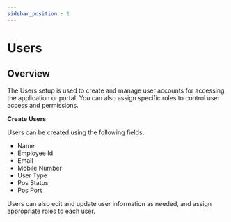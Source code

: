 ```yaml
---
sidebar_position : 1
---
```


# Users

## Overview

The Users setup is used to create and manage user accounts for accessing the application or portal. You can also assign specific roles to control user access and permissions.

**Create Users**

Users can be created using the following fields:

  - Name
  - Employee Id
  - Email
  - Mobile Number
  - User Type
  - Pos Status
  - Pos Port

Users can also edit and update user information as needed, and assign appropriate roles to each user.